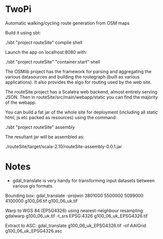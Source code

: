 TwoPi
=====

Automatic walking/cycling route generation from OSM maps


Build it using sbt:

./sbt "project routeSite" compile shell

Launch the app on localhost:8080 with:

./sbt "project routeSite" "container:start" shell

The OSMlib project has the framework for parsing and aggregating the various datasources and building the
routegraph (built as various applications). It also provides the algo for routing used by the web site.

The routeSite project has a Scalatra web backend, almost entirely serving JSON. Then in
routeSite/src/main/webapp/static you can find the majority of the webapp.

You can build a fat jar of the whole site for deployment (including all static html, js etc packed as resources)
using the command:

./sbt "project routeSite" assembly

The resultant jar will be assembled as:

./routeSite/target/scala-2.10/routeSite-assembly-0.0.1.jar

Notes
=====

* gdal_translate is very handy for transforming input datasets between various gis formats.


Bounding box:
 gdal_translate -projwin 3801000 5500000 5099000 4100000  g100_06.tif g100_06_uk.tif
 
Warp to WGS 84 (EPSG4326) using nearest-neighbour resampling:
 gdalwarp g100_06_uk.tif -t_srs EPSG:4326 g100_06_uk_EPSG4326.tif
 
Extract to ASC:
 gdal_translate g100_06_uk_EPSG4326.tif -of AAIGrid g100_06_uk_EPSG4326.asc
